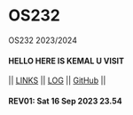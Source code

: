 # OS232
OS232 2023/2024

#### HELLO HERE IS KEMAL U VISIT

|| [LINKS](LINKS/) || [LOG](TXT/mylog.txt) || [GitHub](https://github.com/muhkemallgp/os232/) ||

#### REV01: Sat 16 Sep 2023 23.54
